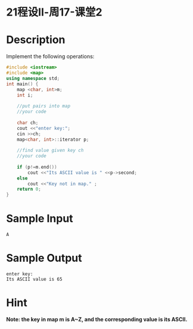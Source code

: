 # 21程设Ⅱ-周17-课堂2

# Description
Implement the following operations:


```cpp
#include <iostream>
#include <map>
using namespace std;
int main() {
	map <char, int>m;
	int i;
	
	//put pairs into map
	//your code
	
	char ch;
	cout <<"enter key:";
	cin >>ch;
	map<char, int>::iterator p;
	
	//find value given key ch
	//your code
	
	if (p!=m.end())
		cout <<"Its ASCII value is " <<p->second;
	else
		cout <<"Key not in map." ;
	return 0;
}
```

# Sample Input
```
A
```

# Sample Output
```
enter key:
Its ASCII value is 65

```

# Hint
**Note: the key in map m is A~Z, and the corresponding value is  its ASCII.**